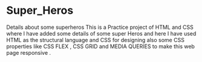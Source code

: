 # Super_Heros
Details about some superheros
This is a Practice project of HTML and CSS where I have added some details of some super Heros and here I have used HTML as the structural language and CSS for designing also some CSS properties like CSS FLEX , CSS GRID and MEDIA QUERIES to make this web page responsive .